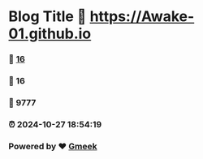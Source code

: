 # Blog Title :link: https://Awake-01.github.io 
### :page_facing_up: [16](https://Awake-01.github.io/tag.html) 
### :speech_balloon: 16 
### :hibiscus: 9777 
### :alarm_clock: 2024-10-27 18:54:19 
### Powered by :heart: [Gmeek](https://github.com/Meekdai/Gmeek)
